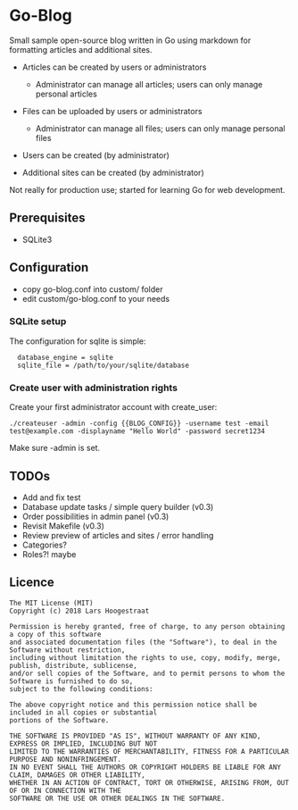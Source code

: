 Go-Blog
====

Small sample open-source blog written in Go using markdown for formatting articles and additional sites.

* Articles can be created by users or administrators
  * Administrator can manage all articles; users can only manage personal articles

* Files can be uploaded by users or administrators
  * Administrator can manage all files; users can only manage personal files

* Users can be created (by administrator)

* Additional sites can be created (by administrator)

Not really for production use; started for learning Go for web development.


Prerequisites
--------

 * SQLite3


Configuration
--------

 * copy go-blog.conf into custom/ folder
 * edit custom/go-blog.conf to your needs

### SQLite setup ###

The configuration for sqlite is simple:

~~~
  database_engine = sqlite
  sqlite_file = /path/to/your/sqlite/database
~~~


### Create user with administration rights ###

Create your first administrator account with create_user:
~~~
./createuser -admin -config {{BLOG_CONFIG}} -username test -email test@example.com -displayname "Hello World" -password secret1234
~~~

Make sure -admin is set.

TODOs
-----
 * Add and fix test
 * Database update tasks / simple query builder (v0.3)
 * Order possibilities in admin panel (v0.3)
 * Revisit Makefile (v0.3)
 * Review preview of articles and sites / error handling
 * Categories?
 * Roles?! maybe

Licence
-------
    The MIT License (MIT)
    Copyright (c) 2018 Lars Hoogestraat

    Permission is hereby granted, free of charge, to any person obtaining a copy of this software
    and associated documentation files (the "Software"), to deal in the Software without restriction,
    including without limitation the rights to use, copy, modify, merge, publish, distribute, sublicense,
    and/or sell copies of the Software, and to permit persons to whom the Software is furnished to do so,
    subject to the following conditions:

    The above copyright notice and this permission notice shall be included in all copies or substantial
    portions of the Software.

    THE SOFTWARE IS PROVIDED "AS IS", WITHOUT WARRANTY OF ANY KIND, EXPRESS OR IMPLIED, INCLUDING BUT NOT
    LIMITED TO THE WARRANTIES OF MERCHANTABILITY, FITNESS FOR A PARTICULAR PURPOSE AND NONINFRINGEMENT.
    IN NO EVENT SHALL THE AUTHORS OR COPYRIGHT HOLDERS BE LIABLE FOR ANY CLAIM, DAMAGES OR OTHER LIABILITY,
    WHETHER IN AN ACTION OF CONTRACT, TORT OR OTHERWISE, ARISING FROM, OUT OF OR IN CONNECTION WITH THE
    SOFTWARE OR THE USE OR OTHER DEALINGS IN THE SOFTWARE.
